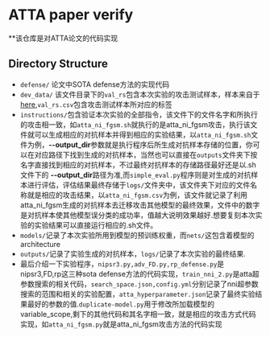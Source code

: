 # ATTA paper verify
**该仓库是对ATTA论文的代码实现
## Directory Structure
* `defense/` 论文中SOTA defense方法的实现代码
* `dev_data/` 该文件目录下的`val_rs`包含本次实验的攻击测试样本，样本来自于[here](https://drive.google.com/drive/folders/1CfobY6i8BfqfWPHL31FKFDipNjqWwAhS),`val_rs.csv`包含攻击测试样本所对应的标签
* `instructions/`包含验证本次实验的全部指令，该文件下的文件名字和所执行的攻击相一致，如`atta_ni_fgsm.sh`就执行的是atta_ni_fgsm攻击，执行该文件就可以生成相应的对抗样本并得到相应的实验结果，以`atta_ni_fgsm.sh`文件为例，**--output_dir**参数就是执行程序后所生成对抗样本存储的位置，你可以在对应路径下找到生成的对抗样本，当然也可以直接在`outputs`文件夹下按名字直接找到相应的对抗样本，不过最终对抗样本的存储路径最好还是以.sh文件下的 **--output_dir**路径为准,而`simple_eval.py`程序则是对生成的对抗样本进行评估，评估结果最终存储于`logs/`文件夹中，该文件夹下对应的文件名称就是相应的攻击结果，以`atta_ni_fgsm.csv`为例，该文件就记录了利用atta_ni_fgsm生成的对抗样本去迁移攻击其他模型的最终效果，文件中的数字是对抗样本使其他模型误分类的成功率，值越大说明效果越好.想要复刻本次实验的实验结果可以直接运行相应的.sh文件。
* `models/`记录了本次实验所用到模型的预训练权重，而`nets/`这包含着模型的architecture
* `outputs/`记录了实验生成的对抗样本，`logs/`记录了本次实验的最终结果.
* 最后介绍一下实验程序，`nipsr3.py,adv_FD.py,rp_defense.py`是nipsr3,FD,rp这三种sota defense方法的代码实现，`train_nni_2.py`是atta超参数搜索的相关代码，`search_space.json,config.yml`分别记录了nni超参数搜索的范围和相关的实验配置，`atta_hyperparameter.json`记录了最终实验结果最好的参数的值.`duplicate-model.py`用于修改所加载模型的variable_scope,剩下的其他代码和其名字相一致，就是相应的攻击方式代码实现，如`atta_ni_fgsm.py`就是atta_ni_fgsm攻击方法的代码实现
